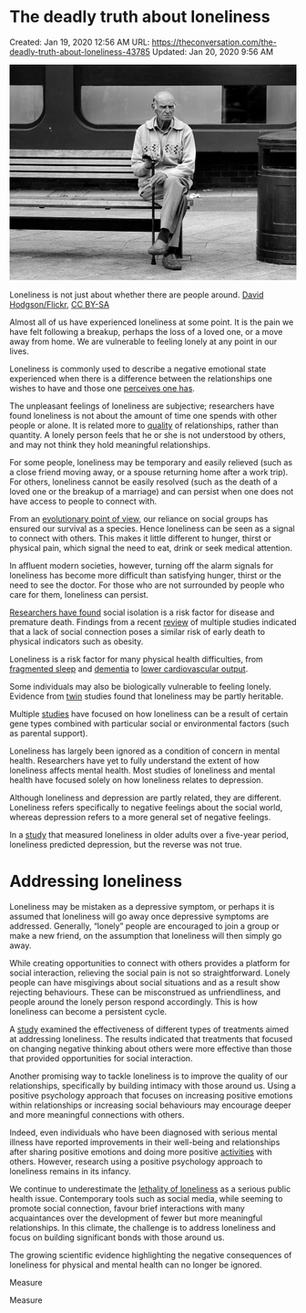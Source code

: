# The deadly truth about loneliness

Created: Jan 19, 2020 12:56 AM
URL: https://theconversation.com/the-deadly-truth-about-loneliness-43785
Updated: Jan 20, 2020 9:56 AM

![The%20deadly%20truth%20about%20loneliness%201bc316d6f6d54623bd16b80ae3ed00ef/image-20151022-15434-se2ow4.jpg](The%20deadly%20truth%20about%20loneliness%201bc316d6f6d54623bd16b80ae3ed00ef/image-20151022-15434-se2ow4.jpg)

Loneliness is not just about whether there are people around. [David Hodgson/Flickr](https://www.flickr.com/photos/publicplaces/7465687106/), [CC BY-SA](http://creativecommons.org/licenses/by-sa/4.0/)

Almost all of us have experienced loneliness at some point. It is the pain we have felt following a breakup, perhaps the loss of a loved one, or a move away from home. We are vulnerable to feeling lonely at any point in our lives.

Loneliness is commonly used to describe a negative emotional state experienced when there is a difference between the relationships one wishes to have and those one [perceives one has](http://ac.els-cdn.com/S0272735806000444/1-s2.0-S0272735806000444-main.pdf?).

The unpleasant feelings of loneliness are subjective; researchers have found loneliness is not about the amount of time one spends with other people or alone. It is related more to [quality](http://psr.sagepub.com/content/15/3/219) of relationships, rather than quantity. A lonely person feels that he or she is not understood by others, and may not think they hold meaningful relationships.

For some people, loneliness may be temporary and easily relieved (such as a close friend moving away, or a spouse returning home after a work trip). For others, loneliness cannot be easily resolved (such as the death of a loved one or the breakup of a marriage) and can persist when one does not have access to people to connect with.

From an [evolutionary point of view](http://www.tandfonline.com/doi/pdf/10.1080/02699931.2013.837379), our reliance on social groups has ensured our survival as a species. Hence loneliness can be seen as a signal to connect with others. This makes it little different to hunger, thirst or physical pain, which signal the need to eat, drink or seek medical attention.

In affluent modern societies, however, turning off the alarm signals for loneliness has become more difficult than satisfying hunger, thirst or the need to see the doctor. For those who are not surrounded by people who care for them, loneliness can persist.

[Researchers have found](http://www.ncbi.nlm.nih.gov/pmc/articles/PMC4021390/) social isolation is a risk factor for disease and premature death. Findings from a recent [review](http://pps.sagepub.com/content/10/2/227.abstract) of multiple studies indicated that a lack of social connection poses a similar risk of early death to physical indicators such as obesity.

Loneliness is a risk factor for many physical health difficulties, from [fragmented sleep](http://www.ncbi.nlm.nih.gov/pubmed/12021415) and [dementia](http://jnnp.bmj.com/content/early/2012/11/06/jnnp-2012-302755.full.pdf) to [lower cardiovascular output](http://psychology.uchicago.edu/people/faculty/cacioppo/jtcreprints/hbbc03.pdf).

Some individuals may also be biologically vulnerable to feeling lonely. Evidence from [twin](http://www.ncbi.nlm.nih.gov/pubmed/16273322) studies found that loneliness may be partly heritable.

Multiple [studies](http://pps.sagepub.com/content/10/2/213.full.pdf) have focused on how loneliness can be a result of certain gene types combined with particular social or environmental factors (such as parental support).

Loneliness has largely been ignored as a condition of concern in mental health. Researchers have yet to fully understand the extent of how loneliness affects mental health. Most studies of loneliness and mental health have focused solely on how loneliness relates to depression.

Although loneliness and depression are partly related, they are different. Loneliness refers specifically to negative feelings about the social world, whereas depression refers to a more general set of negative feelings.

In a [study](http://www.ncbi.nlm.nih.gov/pmc/articles/PMC2922929/pdf/nihms-163828.pdf) that measured loneliness in older adults over a five-year period, loneliness predicted depression, but the reverse was not true.

# Addressing loneliness

Loneliness may be mistaken as a depressive symptom, or perhaps it is assumed that loneliness will go away once depressive symptoms are addressed. Generally, “lonely” people are encouraged to join a group or make a new friend, on the assumption that loneliness will then simply go away.

While creating opportunities to connect with others provides a platform for social interaction, relieving the social pain is not so straightforward. Lonely people can have misgivings about social situations and as a result show rejecting behaviours. These can be misconstrued as unfriendliness, and people around the lonely person respond accordingly. This is how loneliness can become a persistent cycle.

A [study](http://psr.sagepub.com/content/15/3/219) examined the effectiveness of different types of treatments aimed at addressing loneliness. The results indicated that treatments that focused on changing negative thinking about others were more effective than those that provided opportunities for social interaction.

Another promising way to tackle loneliness is to improve the quality of our relationships, specifically by building intimacy with those around us. Using a positive psychology approach that focuses on increasing positive emotions within relationships or increasing social behaviours may encourage deeper and more meaningful connections with others.

Indeed, even individuals who have been diagnosed with serious mental illness have reported improvements in their well-being and relationships after sharing positive emotions and doing more positive [activities](http://dx.doi.org/10.1080/17439760.2012.677467) with others. However, research using a positive psychology approach to loneliness remains in its infancy.

We continue to underestimate the [lethality of loneliness](http://tedxtalks.ted.com/video/The-Lethality-of-Loneliness-Joh) as a serious public health issue. Contemporary tools such as social media, while seeming to promote social connection, favour brief interactions with many acquaintances over the development of fewer but more meaningful relationships. In this climate, the challenge is to address loneliness and focus on building significant bonds with those around us.

The growing scientific evidence highlighting the negative consequences of loneliness for physical and mental health can no longer be ignored.

Measure

Measure
